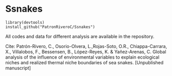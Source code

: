 # Ssnakes

```
library(devtools)
install_github("PatronRiveroC/Ssnakes")
```

All codes and data for different analysis are available in the repository.

Cite: 
Patrón-Rivero, C., Osorio-Olvera, L.,Rojas-Soto, O.R., Chiappa-Carrara, X., Villalobos, F., Bessensen, B., López-Reyes, K. & Yañez-Arenas, C. Global analysis of the influence of environmental variables to explain ecological niches and realized thermal niche boundaries of sea snakes. [Unpublished manuscript]

